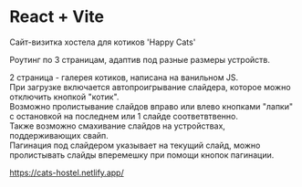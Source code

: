 # React + Vite

Сайт-визитка хостела для котиков 'Happy Cats'  

Роутинг по 3 страницам, адаптив под разные размеры устройств.  

2 страница - галерея котиков, написана на ванильном JS.  
При загрузке включается автопроигрывание слайдера, которое можно отключить кнопкой "котик".  
Возможно пролистывание слайдов вправо или влево кнопками "лапки" с остановкой на последнем или 1 слайде соответвтвенно.  
Также возможно смахивание слайдов на устройствах, поддерживающих свайп.  
Пагинация под слайдером указывает на текущий слайд, можно пролистывать слайды вперемешку при помощи кнопок пагинации.  

https://cats-hostel.netlify.app/

